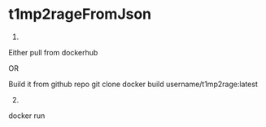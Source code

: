 # t1mp2rageFromJson

1. 
Either pull from dockerhub

OR

Build it from github repo
git clone 
docker build username/t1mp2rage:latest

2. 
docker run 
